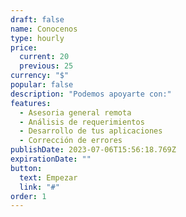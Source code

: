 ```yaml
---
draft: false
name: Conocenos
type: hourly
price:
  current: 20
  previous: 25
currency: "$"
popular: false
description: "Podemos apoyarte con:"
features:
  - Asesoria general remota
  - Análisis de requerimientos
  - Desarrollo de tus aplicaciones
  - Corrección de errores
publishDate: 2023-07-06T15:56:18.769Z
expirationDate: ""
button:
  text: Empezar
  link: "#"
order: 1
---
```

